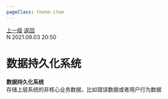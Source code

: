 ```yaml
---
pageClass: theme-item
---
```

<div class="extend-header">
    <div class="info">
        <div class="record">
            <a class="back" href="./">上一级</a>
            <a class="back" href="./">返回</a>
        </div>        
        <div class="mini">
            <span>N 2021.09.03 20:50</span>
        </div>
    </div>
    <div class="content"></div>
</div>
<div class="content-header">
<h1>数据持久化系统</h1><strong>数据持久化系统</strong>
<summary class="desc">存储上层系统的非核心业务数据，比如错误数据或者用户行为数据</summary>
</div>
<div class="static-content">


</div>